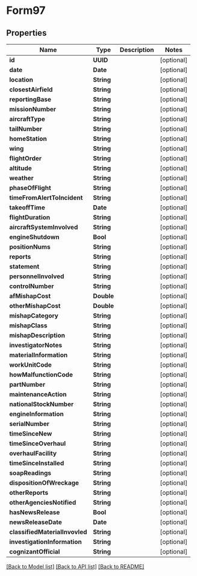 # Form97

## Properties
Name | Type | Description | Notes
------------ | ------------- | ------------- | -------------
**id** | **UUID** |  | [optional] 
**date** | **Date** |  | [optional] 
**location** | **String** |  | [optional] 
**closestAirfield** | **String** |  | [optional] 
**reportingBase** | **String** |  | [optional] 
**missionNumber** | **String** |  | [optional] 
**aircraftType** | **String** |  | [optional] 
**tailNumber** | **String** |  | [optional] 
**homeStation** | **String** |  | [optional] 
**wing** | **String** |  | [optional] 
**flightOrder** | **String** |  | [optional] 
**altitude** | **String** |  | [optional] 
**weather** | **String** |  | [optional] 
**phaseOfFlight** | **String** |  | [optional] 
**timeFromAlertToIncident** | **String** |  | [optional] 
**takeoffTime** | **Date** |  | [optional] 
**flightDuration** | **String** |  | [optional] 
**aircraftSystemInvolved** | **String** |  | [optional] 
**engineShutdown** | **Bool** |  | [optional] 
**positionNums** | **String** |  | [optional] 
**reports** | **String** |  | [optional] 
**statement** | **String** |  | [optional] 
**personnelInvolved** | **String** |  | [optional] 
**controlNumber** | **String** |  | [optional] 
**afMishapCost** | **Double** |  | [optional] 
**otherMishapCost** | **Double** |  | [optional] 
**mishapCategory** | **String** |  | [optional] 
**mishapClass** | **String** |  | [optional] 
**mishapDescription** | **String** |  | [optional] 
**investigatorNotes** | **String** |  | [optional] 
**materialInformation** | **String** |  | [optional] 
**workUnitCode** | **String** |  | [optional] 
**howMalfunctionCode** | **String** |  | [optional] 
**partNumber** | **String** |  | [optional] 
**maintenanceAction** | **String** |  | [optional] 
**nationalStockNumber** | **String** |  | [optional] 
**engineInformation** | **String** |  | [optional] 
**serialNumber** | **String** |  | [optional] 
**timeSinceNew** | **String** |  | [optional] 
**timeSinceOverhaul** | **String** |  | [optional] 
**overhaulFacility** | **String** |  | [optional] 
**timeSinceInstalled** | **String** |  | [optional] 
**soapReadings** | **String** |  | [optional] 
**dispositionOfWreckage** | **String** |  | [optional] 
**otherReports** | **String** |  | [optional] 
**otherAgenciesNotified** | **String** |  | [optional] 
**hasNewsRelease** | **Bool** |  | [optional] 
**newsReleaseDate** | **Date** |  | [optional] 
**classifiedMaterialInvovled** | **String** |  | [optional] 
**investigationInformation** | **String** |  | [optional] 
**cognizantOfficial** | **String** |  | [optional] 

[[Back to Model list]](../README.md#documentation-for-models) [[Back to API list]](../README.md#documentation-for-api-endpoints) [[Back to README]](../README.md)


